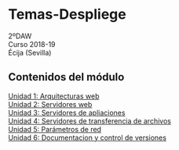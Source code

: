 # Temas-Despliege

2ºDAW  
Curso 2018-19  
Écija (Sevilla)

## Contenidos del módulo

[Unidad 1: Arquitecturas web](1.Tema1.md)    
[Unidad 2: Servidores web](2.Tema2.md)  
[Unidad 3: Servidores de apliaciones](3.Tema3.md)  
[Unidad 4: Servidores de transferencia de archivos](4.Tema4.md)  
[Unidad 5: Parámetros de red](5.Tema5.md)  
[Unidad 6: Documentacion y control de versiones](6.Tema6.md)  
